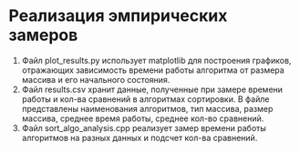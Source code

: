 # Реализация эмпирических замеров

1. Файл plot_results.py использует matplotlib для построения графиков, отражающих зависимость времени работы алгоритма от размера массива и его начального состояния.
2. Файл results.csv хранит данные, полученные при замере времени работы и кол-ва сравнений в алгоритмах сортировки. В файле представлены наименования алгоритмов, тип массива, размер массива, среднее время работы, среднее кол-во сравнений.
3. Файл sort_algo_analysis.cpp реализует замер времени работы алгоритмов на разных данных и подсчет кол-ва сравнений.
